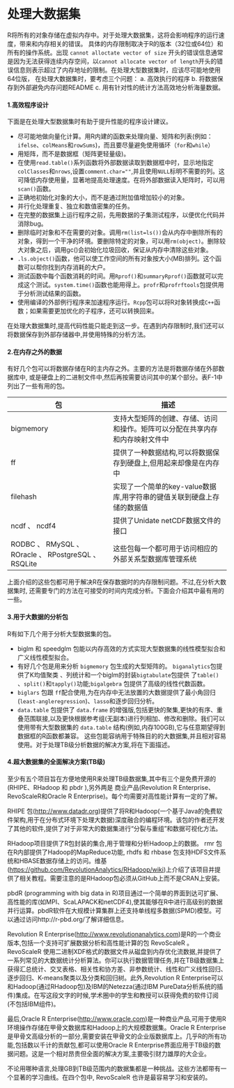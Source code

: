 # 处理大数据集
R将所有的对象存储在虚拟内存中。对于处理大数据集，这将会影响程序的运行速度，带来和内存相关的错误。
具体的内存限制取决于R的版本（32位或64位）和所有的操作系统。出现 `cannot alloctate vector of size` 开头的错误信息通常是因为无法获得连续内存空间，以`cannot allocate vector of length`开头的错误信息则表示超过了内存地址的限制。在处理大型数据集时，应该尽可能地使用64位版，
在处理大数据集时，要考虑三个问题：
a. 高效执行的程序
b. 将数据保存到外部避免内存问题README
c. 用有针对性的统计方法高效地分析海量数据。
#### 1.高效程序设计
下面是在处理大型数据集时有助于提升性能的程序设计建议。
* 尽可能地做向量化计算。用R内建的函数来处理向量、矩阵和列表(例如：`ifelse`、`colMeans`和`rowSums`)，而且要尽量避免使用循环（`for`和`while`）
* 用矩阵，而不是数据框（矩阵更轻量级)。
* 在使用`read.table()`系列函数将外部数据读取到数据框中时，显示地指定`colClasses`和`nrows`,设置`comment.char=""`,并且使用`NULL`标明不需要的列。这可降低内存使用量，显著地提高处理速度。在将外部数据读入矩阵时，可以用`scan()`函数。
* 正确地初始化对象的大小，而不是通过附加值增加较小的对象。
* 并行化处理重复、独立和数值密集的任务。
* 在完整的数据集上运行程序之前，先用数据的子集测试程序，以便优化代码并消除bug。
* 删除临时对象和不在需要的对象。调用`rm(list=ls())`会从内存中删除所有的对象，得到一个干净的环境。要删除特定的对象，可以用`rm(object)`。删除较大对象之后，调用gc()会初始化垃圾回收，保证从内存中清除这些对象。
* `.ls.object()`函数，他可以使工作空间的所有对象按大小(MB)排列。这个函数可以帮你找到内存消耗的大户。
* 测试函数中每个函数消耗的时间。用`Rprof()`和`summaryRprof()`函数就可以完成这个测试。`system.time()`函数也能用得上。`profr`和`profrftools`包提供用于分析测试结果的函数。
* 使用编译的外部例行程序来加速程序运行。`Rcpp`包可以将R对象转换成`C++`函数；如果需要更加优化的子程序，还可以转换回来。

在处理大数据集时,提高代码性能只能走到这一步。在遇到内存限制时,我们还可以将数据保存到外部存储器中,并使用特殊的分析方法。

#### 2.在内存之外的数据
有好几个包可以将数据存储在R的主内存之外。主要的方法是将数据存储在外部数据库中,
或是硬盘上的二进制文件中,然后再按需要访问其中的某个部分。表F-1中列出了一些有用的包。

|包| 描述|
| ------| ------ |
|bigmemory|支持大型矩阵的创建、存储、访问和操作。矩阵可以分配在共享内存和内存映射文件中|
|ff|提供了一种数据结构,可以将数据保存到硬盘上,但用起来却像是在内存中|
|filehash|实现了一个简单的key-value数据库,用字符串的键值关联到硬盘上存储的数据值|
|ncdf 、 ncdf4|提供了Unidate netCDF数据文件的接口|
|RODBC 、 RMySQL 、 ROracle 、 RPostgreSQL 、RSQLite|这些包每一个都可用于访问相应的外部关系型数据库管理系统|

上面介绍的这些包都可用于解决R在保存数据时的内存限制问题。不过,在分析大数据集时,
还需要专门的方法在可接受的时间内完成分析。下面会介绍其中最有用的一些。

#### 3.用于大数据的分析包
R有如下几个用于分析大型数据集的包。
* biglm 和 speedglm 包能以内存高效的方式实现大型数据集的线性模型拟合和广义线性模型拟合。
* 有好几个包是用来分析 `bigmemory` 包生成的大型矩阵的。 `biganalytics`包提供了K均值聚类 、列统计和一个biglm的封装`bigtabulate`包提供 了`table()` 、`split()`和`tapply()`功能;`bigalgebra` 包提供了高级的线性代数函数。
* `biglars` 包跟 `ff`配合使用,为在内存中无法放置的大数据提供了最小角回归(`least-angleregression`)、`lasso`和逐步回归分析。
* `data.table` 包提供了 `data.frame` 的增强版,包括更快的聚集,更快的有序、重叠范围联接,以及更快根据参考组(无副本)进行列相加、修改和删除。我们可以使用带有大型数据集的 `data.table` 结构(例如,内存100GB),它与任意期望得到数据框的R函数都兼容。
这些包能容纳用于特殊目的的大数据集,并且相对容易使用。对于处理TB级分析数据的解决方案,将在下面描述。

#### 4.超大数据集的全面解决方案(TB级)
至少有五个项目旨在方便地使用R来处理TB级数据集,其中有三个是免费开源的(RHIPE、RHadoop 和 pbdr ),另外两是 商业产品(Revolution R Enterprise、RevoScaleR和Oracle R Enterprise)。每个均需要对高性能计算有一定的了解。

RHIPE 包(http://www.datadr.org)提供了将R和Hadoop(一个基于Java的免费软件架构,用于在分布式环境下处理大数据)深度融合的编程环境。该包的作者还开发了其他的软件,提供了对于非常大的数据集进行“分裂与重组”和数据可视化方法。

RHadoop项目提供了R包封装的集合,用于管理和分析Hadoop上的数据。 rmr 包在R内部提供了Hadoop的MapReduce功能, rhdfs 和 rhbase 包支持HDFS文件系统和HBASE数据存储上的访问。维基(https://github.com/RevolutionAnalytics/RHadoop/wiki)上介绍了该项目并提供了相关教程。需要注意的是RHadoop包必须从GitHub上而不是CRAN上安装。

pbdR (programming with big data in R)项目通过一个简单的界面到达可扩展、高性能的库(如MPI、ScaLAPACK和netCDF4),使其能够在R中进行高级别的数据并行运算。pbdR软件在大规模计算集群上还支持单线程多数据(SPMD)模型。可以通过访问http://r-pbd.org/了解详细信息。

Revolution R Enterprise(http://www.revolutionanalytics.com)是R的一个商业版本,包括一个支持可扩展数据分析和高性能计算的包 RevoScaleR 。 RevoScaleR 使用二进制XDF格式的数据文件从磁盘到内存优化流数据,并提供了一系列常见的大数据统计分析算法。你可以执行数据管理任务,并在TB级数据集上获得汇总统计、交叉表格、相关性和协方差、非参数统计、线性和广义线性回归、逐步回归、K-means聚类以及分类和回归树。此外,Revolution R Enterprise可以和Hadoop(通过RHadoop包)及IBM的Netezza(通过IBM PureData分析系统的插件)集成。在写这段文字的时候,学术圈中的学生和教授可以获得免费的软件订阅(不包括IBM组件)。

最后,Oracle R Enterprise(http://www.oracle.com)是一种商业产品,可用于使用R环境操作存储在甲骨文数据库和Hadoop上的大规模数据集。Oracle R Enterprise是甲骨文高级分析的一部分,需要安装在甲骨文的企业版数据库上。几乎R的所有功能,包括数以千计的贡献包,都可以使用Oracle R Enterprise界面应用于TB级的数据问题。这是一个相对昂贵但全面的解决方案,主要吸引财力雄厚的大企业。

不论用哪种语言,处理GB到TB级范围内的数据集都是一种挑战。这些方法都带有一个显著的学习曲线。在四个包中, RevoScaleR 也许是最容易学习和安装的。